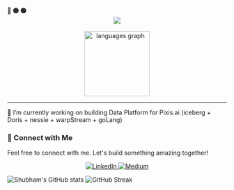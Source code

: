 <div align="left">
  <b><pwn>🔴 🟡 🟢</pwn></b>
</div>

<div align="center">
  <img src="https://readme-typing-svg.demolab.com/?lines=$+Hey,+I'm+Shubham+Tomar+:)&font=Fira%20Code&center=true&width=440&height=45&color=09e611&vCenter=true&pause=10&size=22" />
</div>

<br>

<div align="center">
  
  <img src="https://github-readme-stats.vercel.app/api/top-langs?username=shubham-tomar&locale=en&hide_title=false&hide=css,html&exclude_repo=course-master-big-data-with-pyspark-and-aws,nix,DLProjs,&layout=compact&card_width=320&langs_count=5&theme=dracula&hide_border=false" height="150" alt="languages graph"  />
</div>

---

<div align="centre">
<p>🔭 I’m currently working on building Data Platform for Pixis.ai (iceberg + Doris + nessie + warpStream + goLang)</p>
</div>

### 🔗 Connect with Me

Feel free to connect with me. Let's build something amazing together!

<p align="center">
  <a href="https://linkedin.com/in/shubham-tomar-cs" target="_blank">
    <img alt="LinkedIn" src="https://img.shields.io/badge/LinkedIn-0A66C2?style=for-the-badge&logo=linkedin&logoColor=white" />
  </a>
  <a href="https://medium.com/@shubham-tomar" target="_blank">
    <img alt="Medium" src="https://img.shields.io/badge/Medium-12100E?style=for-the-badge&logo=medium&logoColor=white" />
  </a>
</p>

![Shubham's GitHub stats](https://github-readme-stats.vercel.app/api?username=shubham-tomar&show_icons=true&theme=radical)
![GitHub Streak](https://streak-stats.demolab.com?user=shubham-tomar&theme=radical)

<!--
**shubham-tomar/shubham-tomar** is a ✨ _special_ ✨ repository because its `README.md` (this file) appears on your GitHub profile.

Here are some ideas to get you started:

- 🔭 I’m currently working on ...
- 🌱 I’m currently learning ...
- 👯 I’m looking to collaborate on ...
- 🤔 I’m looking for help with ...
- 💬 Ask me about ...
- 📫 How to reach me: ...
- 😄 Pronouns: ...
- ⚡ Fun fact: ...
-->
